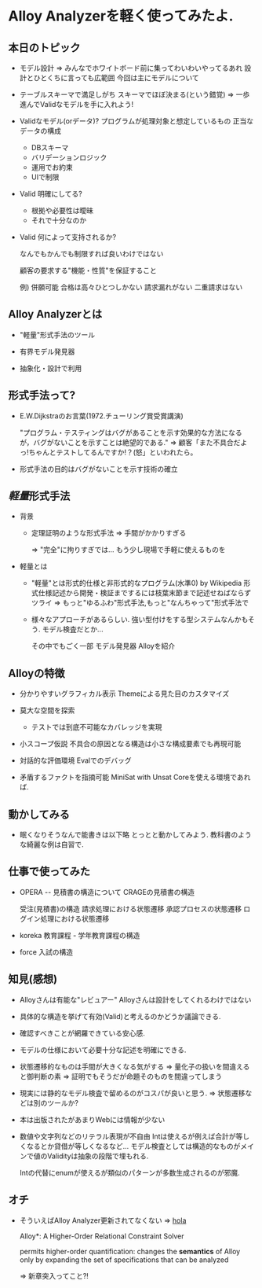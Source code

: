 # Alloy Analyzerを軽く使ってみたよ.

## 本日のトピック

* モデル設計
 => みんなでホワイトボード前に集ってわいわいやってるあれ
    設計とひとくちに言っても広範囲
    今回は主にモデルについて

* テーブルスキーマで満足しがち
  スキーマでほぼ決まる(という錯覚)
  => 一歩進んでValidなモデルを手に入れよう!

* Validなモデル(orデータ)?
  プログラムが処理対象と想定しているもの
  正当なデータの構成

  * DBスキーマ
  * バリデーションロジック
  * 運用でお約束
  * UIで制限


* Valid 明確にしてる?

  - 根拠や必要性は曖昧
  - それで十分なのか

* Valid 何によって支持されるか?

  なんでもかんでも制限すれば良いわけではない

  顧客の要求する"機能・性質"を保証すること

  例)  併願可能
       合格は高々ひとつしかない
       請求漏れがない
       二重請求はない

## Alloy Analyzerとは

* "軽量"形式手法のツール

* 有界モデル発見器

* 抽象化・設計で利用

## 形式手法って?

* E.W.Dijkstraのお言葉(1972.チューリング賞受賞講演)

  "プログラム・テスティングはバグがあることを示す効果的な方法になるが，バグがないことを示すことは絶望的である."
  => 顧客「また不具合だよっ!ちゃんとテストしてるんですか!？(怒」といわれたら。

* 形式手法の目的はバグがないことを示す技術の確立

## *軽量*形式手法

* 背景

  * 定理証明のような形式手法
    => 手間がかかりすぎる

    => "完全"に拘りすぎでは...
       もう少し現場で手軽に使えるものを

* 軽量とは

  * "軽量"とは形式的仕様と非形式的なプログラム(水準0) by Wikipedia
    形式仕様記述から開発・検証までするには枝葉末節まで記述せねばならずツライ
    => もっと"ゆるふわ"形式手法,もっと"なんちゃって"形式手法で

  * 様々なアプローチがあるらしい.
    強い型付けをする型システムなんかもそう.
    モデル検査だとか...

    その中でもごく一部
      モデル発見器 Alloyを紹介

## Alloyの特徴

* 分かりやすいグラフィカル表示
  Themeによる見た目のカスタマイズ

* 莫大な空間を探索
  - テストでは到底不可能なカバレッジを実現

* 小スコープ仮説
  不具合の原因となる構造は小さな構成要素でも再現可能

* 対話的な評価環境
  Evalでのデバッグ

* 矛盾するファクトを指摘可能
  MiniSat with Unsat Coreを使える環境であれば.



## 動かしてみる

* 眠くなりそうなんで能書きは以下略
  とっとと動かしてみよう.
  教科書のような綺麗な例は自習で.

## 仕事で使ってみた

* OPERA
  -- 見積書の構造について
  CRAGEの見積書の構造

  受注(見積書)の構造
  請求処理における状態遷移
  承認プロセスの状態遷移
  ログイン処理における状態遷移

* koreka
  教育課程 - 学年教育課程の構造

* force
  入試の構造

## 知見(感想)

* Alloyさんは有能な"レビュアー"
  Alloyさんは設計をしてくれるわけではない

* 具体的な構造を挙げて有効(Valid)と考えるのかどうか議論できる.
* 確認すべきことが網羅できている安心感.
* モデルの仕様において必要十分な記述を明確にできる.

* 状態遷移的なものは手間が大きくなる気がする
  => 量化子の扱いを間違えると御判断の素
  => 証明でもそうだが命題そのものを間違ってしまう

* 現実には静的なモデル検査で留めるのがコスパが良いと思う.
  => 状態遷移などは別のツールか?

* 本は出版されたがあまりWebには情報が少ない

* 数値や文字列などのリテラル表現が不自由
  Intは使えるが例えば合計が等しくなるとか貸借が等しくなるなど...
  モデル検査としては構造的なものがメインで値のValidityは抽象の段階で埋もれる.

  Intの代替にenumが使えるが類似のパターンが多数生成されるのが邪魔.

## オチ

* そういえばAlloy Analyzer更新されてなくない
  => [hola](http://alloy.mit.edu/alloy/hola/)

  Alloy*: A Higher-Order Relational Constraint Solver

  permits higher-order quantification:
  changes the **semantics** of Alloy only by expanding the set of specifications
  that can be analyzed

  => 新章突入ってこと?!

